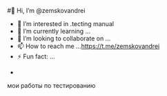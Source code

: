 #👋 Hi, I’m @zemskovandrei
- 👀 I’m interested in .tecting manual
- 🌱 I’m currently learning ...
- 💞️ I’m looking to collaborate on ...
- 📫 How to reach me ...https://t.me/zemskovandrei
- ⚡ Fun fact: ...

<!---
zemskovandrei/zemskovandrei is a ✨ special ✨ repository because its `README.md` (this file) appears on your GitHub profile.
You can click the Preview link to take a look at your changes.
--->
 -
мои работы по тестированию
